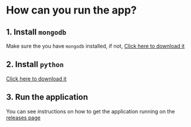 # How can you run the app?

## 1. Install `mongodb`
Make sure the you have `mongodb` installed, if not, [Click here to download it](https://fastdl.mongodb.org/windows/mongodb-windows-x86_64-7.0.11-signed.msi)
## 2. Install `python`
[Click here to download it](https://www.python.org/downloads/)
## 3. Run the application
You can see instructions on how to get the application running on the [releases page](https://github.com/neckbeard-01000101/store-management/releases)
